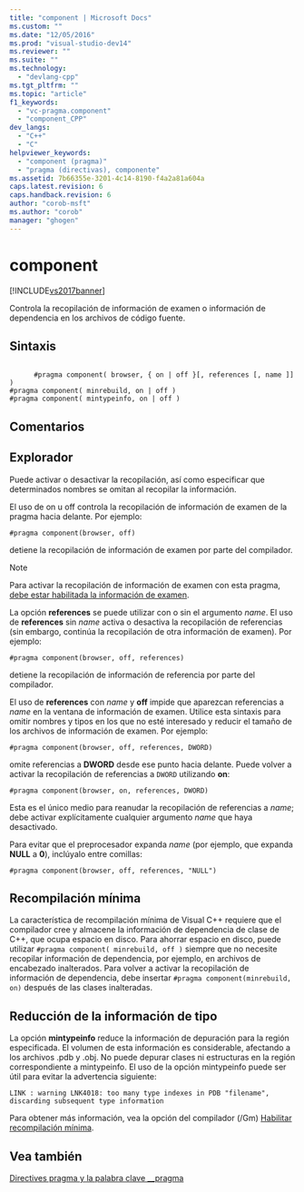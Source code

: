 ```yaml
---
title: "component | Microsoft Docs"
ms.custom: ""
ms.date: "12/05/2016"
ms.prod: "visual-studio-dev14"
ms.reviewer: ""
ms.suite: ""
ms.technology: 
  - "devlang-cpp"
ms.tgt_pltfrm: ""
ms.topic: "article"
f1_keywords: 
  - "vc-pragma.component"
  - "component_CPP"
dev_langs: 
  - "C++"
  - "C"
helpviewer_keywords: 
  - "component (pragma)"
  - "pragma (directivas), componente"
ms.assetid: 7b66355e-3201-4c14-8190-f4a2a81a604a
caps.latest.revision: 6
caps.handback.revision: 6
author: "corob-msft"
ms.author: "corob"
manager: "ghogen"
---
```

# component
[!INCLUDE[vs2017banner](../assembler/inline/includes/vs2017banner.md)]

Controla la recopilación de información de examen o información de dependencia en los archivos de código fuente.  
  
## Sintaxis  
  
```  
  
      #pragma component( browser, { on | off }[, references [, name ]] )  
#pragma component( minrebuild, on | off )  
#pragma component( mintypeinfo, on | off )  
```  
  
## Comentarios  
  
## Explorador  
 Puede activar o desactivar la recopilación, así como especificar que determinados nombres se omitan al recopilar la información.  
  
 El uso de on u off controla la recopilación de información de examen de la pragma hacia delante.  Por ejemplo:  
  
```  
#pragma component(browser, off)  
```  
  
 detiene la recopilación de información de examen por parte del compilador.  
  
> [!NOTE]
>  Para activar la recopilación de información de examen con esta pragma, [debe estar habilitada la información de examen](../build/reference/building-browse-information-files-overview.md).  
  
 La opción **references** se puede utilizar con o sin el argumento *name*.  El uso de **references** sin *name* activa o desactiva la recopilación de referencias \(sin embargo, continúa la recopilación de otra información de examen\).  Por ejemplo:  
  
```  
#pragma component(browser, off, references)  
```  
  
 detiene la recopilación de información de referencia por parte del compilador.  
  
 El uso de **references** con *name* y **off** impide que aparezcan referencias a *name* en la ventana de información de examen.  Utilice esta sintaxis para omitir nombres y tipos en los que no esté interesado y reducir el tamaño de los archivos de información de examen.  Por ejemplo:  
  
```  
#pragma component(browser, off, references, DWORD)  
```  
  
 omite referencias a **DWORD** desde ese punto hacia delante.  Puede volver a activar la recopilación de referencias a `DWORD` utilizando **on**:  
  
```  
#pragma component(browser, on, references, DWORD)  
```  
  
 Esta es el único medio para reanudar la recopilación de referencias a *name*; debe activar explícitamente cualquier argumento *name* que haya desactivado.  
  
 Para evitar que el preprocesador expanda *name* \(por ejemplo, que expanda **NULL** a **0**\), inclúyalo entre comillas:  
  
```  
#pragma component(browser, off, references, "NULL")  
```  
  
## Recompilación mínima  
 La característica de recompilación mínima de Visual C\+\+ requiere que el compilador cree y almacene la información de dependencia de clase de C\+\+, que ocupa espacio en disco.  Para ahorrar espacio en disco, puede utilizar `#pragma component( minrebuild, off )` siempre que no necesite recopilar información de dependencia, por ejemplo, en archivos de encabezado inalterados.  Para volver a activar la recopilación de información de dependencia, debe insertar `#pragma component(minrebuild, on)` después de las clases inalteradas.  
  
## Reducción de la información de tipo  
 La opción **mintypeinfo** reduce la información de depuración para la región especificada.  El volumen de esta información es considerable, afectando a los archivos .pdb y .obj.  No puede depurar clases ni estructuras en la región correspondiente a mintypeinfo.  El uso de la opción mintypeinfo puede ser útil para evitar la advertencia siguiente:  
  
```  
LINK : warning LNK4018: too many type indexes in PDB "filename", discarding subsequent type information  
```  
  
 Para obtener más información, vea la opción del compilador \(\/Gm\) [Habilitar recompilación mínima](../build/reference/gm-enable-minimal-rebuild.md).  
  
## Vea también  
 [Directives pragma y la palabra clave \_\_pragma](../preprocessor/pragma-directives-and-the-pragma-keyword.md)
